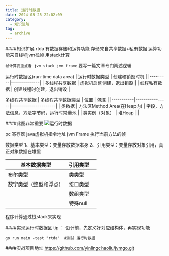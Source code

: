 ```yaml
---
title: 运行时数据
date: 2024-03-25 22:02:09
category:
  - 知识进阶
tag:
  - archive
---
```

####知识扩展
rtda 有数据存储和运算功能
存储来自共享数据+私有数据
运算功能来自线程jvm栈帧 用stack计算

`帧计算要重点看 jvm stack jvm frame`
要写一篇文章专门阐述逻辑

运行时数据区(run-time data area) 
| 运行时数据类型 | 创建和销毁时机      |
|---------|--------------|
| 多线程共享数据 | 虚拟机启动创建，退出销毁 |
| 线程私有数据  | 创建线程时创建，退出销毁 |

多线程共享数据
| 多线程共享数据类型 | 位置             | 包含                   |
|-----------|----------------|----------------------|
| 类数据       | 方法区Method Area(在Heap内) | 字段，方法信息，方法字节码，运行时常量池 |
| 类实例（对象）   | 堆Heap          |                      |

####此图非常重要
![运行时数据](https://upload-images.jianshu.io/upload_images/5526061-699fb93639381457.png?imageMogr2/auto-orient/strip%7CimageView2/2/w/1240)

pc 寄存器 java虚拟机指令地址
jvm Frame 执行当前方法的帧

数据类型
1、基本类型：变量存放数据本身
2、引用类型：变量存放对象引用，真正对象数据在堆里

| 基本数据类型      | 引用类型   |   |
|-------------|--------|---|
| 布尔类型        | 类类型    |   |
| 数字类型（整型和浮点） | 接口类型   |   |
|             | 数组类型   |   |
|             | 特殊null |   |

程序计算通过栈stack来实现

####实现运行时数据区
tip ： 设计前，先定义好对应结构体，再实现功能

```
go run main -test "rtda"  #测试 运行时数据
```

####实战项目地址
https://github.com/yinlingchaoliu/jvmgo.git
